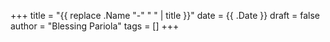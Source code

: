 +++
title = "{{ replace .Name "-" " " | title }}"
date = {{ .Date }}
draft = false
author = "Blessing Pariola"
tags = []
+++

